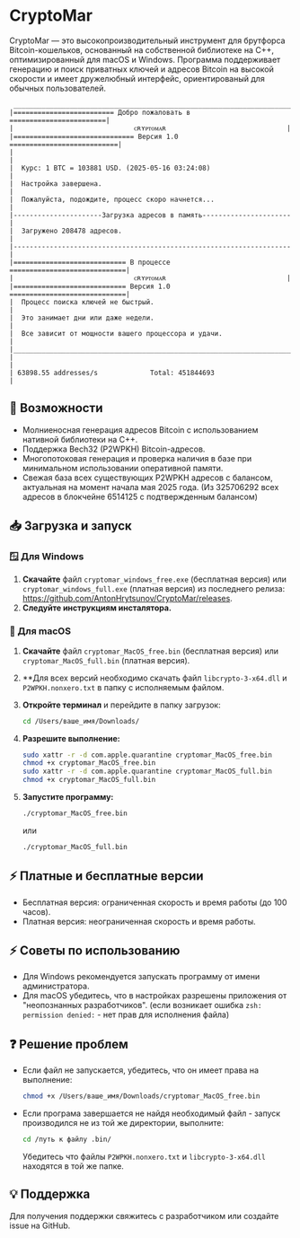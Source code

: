 # CryptoMar

CryptoMar — это высокопроизводительный инструмент для брутфорса Bitcoin-кошельков, основанный на собственной библиотеке на C++, оптимизированный для macOS и Windows. Программа поддерживает генерацию и поиск приватных ключей и адресов Bitcoin на высокой скорости и имеет дружелюбный интерфейс, ориентированый для обычных пользователей.

```plaintext
 _____________________________________________________________________
|========================= Добро пожаловать в ========================|
|                              ᴄʀʏᴘᴛᴏᴍᴀʀ                              |
|============================== Версия 1.0 ===========================|
|                                                                     |
|  Курс: 1 BTC = 103881 USD. (2025-05-16 03:24:08)                    |
|  Настройка завершена.                                               |
|  Пожалуйста, подождите, процесс скоро начнется...                   |
|----------------------Загрузка адресов в память----------------------|
|  Загружено 208478 адресов.                                          |
|---------------------------------------------------------------------|
|============================ В процессе =============================|
|                              ᴄʀʏᴘᴛᴏᴍᴀʀ                              |
|============================ Версия 1.0 =============================|
|  Процесс поиска ключей не быстрый.                                  |
|  Это занимает дни или даже недели.                                  |
|  Все зависит от мощности вашего процессора и удачи.                 |
|_____________________________________________________________________|
|                                                                     |
| 63898.55 addresses/s             Total: 451844693                   |
```

## 🚀 Возможности

* Молниеносная генерация адресов Bitcoin с использованием нативной библиотеки на C++.
* Поддержка Bech32 (P2WPKH) Bitcoin-адресов.
* Многопотоковая генерация и проверка наличия в базе при минимальном использовании оперативной памяти.
* Свежая база всех существующих P2WPKH адресов с балансом, актуальная на момент начала мая 2025 года.
  (Из 325706292 всех адресов в блокчейне 6514125 с подтвержденным балансом)
  
## 📥 Загрузка и запуск

### 🪟 Для Windows

1. **Скачайте** файл `cryptomar_windows_free.exe` (бесплатная версия) или `cryptomar_windows_full.exe` (платная версия) из последнего релиза: https://github.com/AntonHrytsunov/CryptoMar/releases.
2. **Следуйте инструкциям инсталятора.**

### 🍎 Для macOS

1. **Скачайте** файл `cryptomar_MacOS_free.bin` (бесплатная версия) или `cryptomar_MacOS_full.bin` (платная версия).
2. **Для всех версий необходимо скачать файл `libcrypto-3-x64.dll` и `P2WPKH.nonxero.txt` в папку с исполняемым файлом.
3. **Откройте терминал** и перейдите в папку загрузок:

   ```bash
   cd /Users/ваше_имя/Downloads/
   ```
4. **Разрешите выполнение:**

   ```bash
   sudo xattr -r -d com.apple.quarantine cryptomar_MacOS_free.bin
   chmod +x cryptomar_MacOS_free.bin
   sudo xattr -r -d com.apple.quarantine cryptomar_MacOS_full.bin
   chmod +x cryptomar_MacOS_full.bin
   ```
5. **Запустите программу:**

   ```bash
   ./cryptomar_MacOS_free.bin
   ```
   или
   
   ```bash
   ./cryptomar_MacOS_full.bin
   ```

## ⚡ Платные и бесплатные версии

* Бесплатная версия: ограниченная скорость и время работы (до 100 часов).
* Платная версия: неограниченная скорость и время работы.

## ⚡ Советы по использованию

* Для Windows рекомендуется запускать программу от имени администратора.
* Для macOS убедитесь, что в настройках разрешены приложения от "неопознанных разработчиков".
  (если возникает ошибка ```zsh: permission denied:``` - нет прав для исполнения файла)

## ❓ Решение проблем

* Если файл не запускается, убедитесь, что он имеет права на выполнение:

  ```bash
  chmod +x /Users/ваше_имя/Downloads/cryptomar_MacOS_free.bin
  ```

* Если програма завершается не найдя необходимый файл - запуск производился не
  из той же директории, выполните:
  ```bash
  cd /путь к файлу .bin/
  ```
  Убедитесь что файлы `P2WPKH.nonxero.txt` и `libcrypto-3-x64.dll` находятся в
  той же папке.

## 💡 Поддержка

Для получения поддержки свяжитесь с разработчиком или создайте issue на GitHub.
